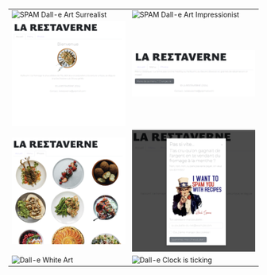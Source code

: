 <table>
  <tr>
    <td><img src="assets/img/DALL·E 2024-01-23 06.39.25 - Create an impressionistic artwork in the style of Van Gogh, featuring a whimsical cheese and SPAM theme. The scene is a vibrant countryside, painted w.png" alt="SPAM Dall-e Art Surrealist"></td>
    <td><img src="assets/img/DALL·E 2024-01-23 06.39.40 - Compose an impressionistic artwork in the style reminiscent of Van Gogh with a focus on camembert cheese and SPAM. Visualize a rural landscape with a .png" alt="SPAM Dall-e Art Impressionist"></td>
  <tr>
    <td><img src="assets/img/Apercu_site_restaverne.png" alt="Homepage Restaverne Website"></td>
    <td><img src="assets/img/Menu_site_restaverne.png" alt="Menu Restaverne Website"></td>
  <tr>
    <td><img src="assets/img/gallerie_site_restaverne.png" alt="Gallery Dishes Display Restaverne Website"></td>
    <td><img src="assets/img/uncle-spam-pop-up.png" alt="Pop-up"></td>
  </tr>
    <td><img src="assets/img/DALL·E 2024-01-23 06.40.12 - Craft a surrealistic artwork where goat cheese is the central theme. Imagine a fantastical landscape that's a cheeseboard come to life, with hills and.png" alt="Dall-e White Art"></td>
    <td><img src="assets/img/DALL·E 2024-01-23 06.41.32 - Design a surrealistic artwork reminiscent of early 20th-century surrealism, characterized by dream-like landscapes, melting objects, and bizarre, flui.png" alt="Dall-e Clock is ticking"></td>
  </tr>
</table>
